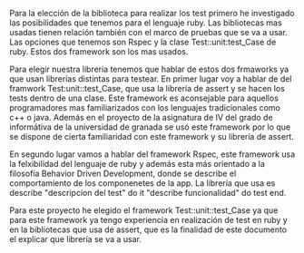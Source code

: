 Para la elección de la biblioteca para realizar los test primero he investigado las posibilidades que tenemos para el lenguaje ruby. Las bibliotecas mas usadas tienen relación también con el marco de pruebas que se va a usar. Las opciones que tenemos son Rspec y la clase Test::unit:test_Case de ruby. Estos dos framework son los mas usados.

Para elegir nuestra libreria tenemos que hablar de estos dos frmaworks ya que usan librerías distintas para testear. En primer lugar voy a hablar de del framwork Test:unit::test_Case, que usa la librería de assert y se hacen los tests dentro de una clase. Este framework es aconsejable para aquellos programadores mas familiarizados con los lenguajes tradicionales como c++ o java. Además en el proyecto de la asignatura de IV del grado de informátiva de la universidad de granada se usó este framework por lo que se dispone de cierta familiaridad con este framework y su librería de assert.

En segundo lugar vamos a hablar del framework Rspec, este framework usa la felxibilidad del lenguaje de ruby y además esta más orientado a la filosofía Behavior Driven Development, donde se describe el comportamiento de los componenetes de la app. La librería que usa es describe "descripcion del test" do it "describe funcionalidad" do test end.

Para este proyecto he elegido el framework Test::unit::test_Case ya que para este framework ya tengo experiencia en realización de test en ruby y en la bibliotecas que usa de assert, que es la finalidad de este documento el explicar que librería se va a usar.
